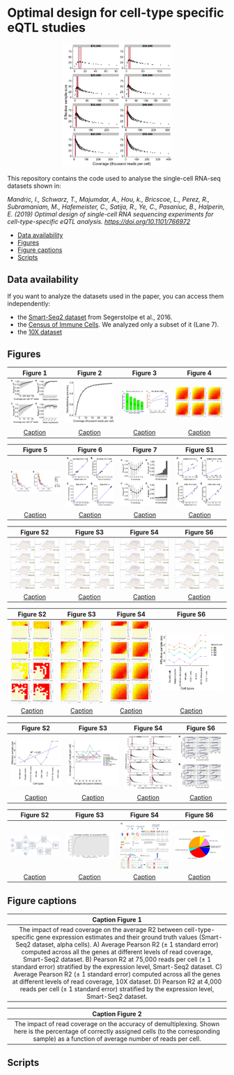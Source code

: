 # Optimal design for cell-type specific eQTL studies

<p align="center">

<img src="./figures/Figure-S14.png" width="50%">

</p>

This repository contains the code used to analyse the single-cell
RNA-seq datasets shown in:

*Mandric, I., Schwarz, T., Majumdar, A., Hou, k., Bricscoe, L., Perez, R.,
Subramaniam, M., Hafemeister, C., Satija, R., Ye, C., Pasaniuc, B., Halperin, E. (2019) Optimal design of 
single-cell RNA sequencing experiments for cell-type-specific eQTL analysis.
<https://doi.org/10.1101/766972>*

  - [Data availability](#data-availability)
  - [Figures](#figures)
  - [Figure captions](#figure-captions)
  - [Scripts](#scripts)

## Data availability


If you want to analyze the datasets used in the paper, you can access them independently:

  - the [Smart-Seq2 dataset](https://www.ebi.ac.uk/arrayexpress/experiments/E-MTAB-5061/)
    from Segerstolpe et al., 2016.  
  - the [Census of Immune Cells](https://data.humancellatlas.org/explore/projects/cc95ff89-2e68-4a08-a234-480eca21ce79). We analyzed only a subset of it (Lane 7).
  - the [10X dataset](https://www.ncbi.nlm.nih.gov/geo/query/acc.cgi?acc=GSE137029)


## Figures



|                               Figure 1                               |                              Figure 2                              |                     Figure 3                     |                Figure 4                 |
| :------------------------------------------------------------------: | :----------------------------------------------------------------: | :----------------------------------------------: | :-------------------------------------: |
|                    ![](./figures/Figure-1.png)                    |                   ![](./figures/Figure-2.png)                   |          ![](./figures/Figure-3.png)          |     ![](./figures/Figure-4.png)      |
| [Caption](#caption-figure-1)  | [Caption](#caption-figure-2) | [Caption](#caption-figure-3) | [Caption](#caption-figure-4) |

|            Figure 5            |            Figure 6            |                                           Figure 7                                            |                                             Figure S1                                             |
| :----------------------------: | :----------------------------: | :-------------------------------------------------------------------------------------------: | :-----------------------------------------------------------------------------------------------: |
| ![](./figures/Figure-5.png) | ![](./figures/Figure-S1.png) |                                ![](./figures/Figure-S2.png)                                 |                                  ![](./figures/Figure-S3.png)                                  |
| [Caption](#caption-figure-5)  | [Caption](#caption-figure-s1) | [Caption](#caption-figure-s2) | [Caption](#caption-figure-s3) |

|               Figure S2                |             Figure S3              |                 Figure S4                 |                                          Figure S6                                           |
| :------------------------------------: | :--------------------------------: | :---------------------------------------: | :------------------------------------------------------------------------------------------: |
|    ![](./figures/Figure-S4.jpg)     |  ![](./figures/Figure-S5.jpg)   |      ![](./figures/Figure-S6.jpg)      |                               ![](./figures/Figure-S7.jpg)                                |
| [Caption](#caption-figure-s4)  | [Caption](#caption-figure-s5) | [Caption](#caption-figure-s6) | [Caption](#caption-figure-s7) |

|               Figure S2                |             Figure S3              |                 Figure S4                 |                                          Figure S6                                           |
| :------------------------------------: | :--------------------------------: | :---------------------------------------: | :------------------------------------------------------------------------------------------: |
|    ![](./figures/Figure-S8.png)     |  ![](./figures/Figure-S9.png)   |      ![](./figures/Figure-S10.png)      |                               ![](./figures/Figure-S11.png)                                |
| [Caption](#caption-figure-s8)  | [Caption](#caption-figure-s9) | [Caption](#caption-figure-s10) | [Caption](#caption-figure-s11) |


|               Figure S2                |             Figure S3              |                 Figure S4                 |                                          Figure S6                                           |
| :------------------------------------: | :--------------------------------: | :---------------------------------------: | :------------------------------------------------------------------------------------------: |
|    ![](./figures/Figure-S12.png)     |  ![](./figures/Figure-S13.png)   |      ![](./figures/Figure-S14.png)      |                               ![](./figures/Figure-S15.png)                                |
| [Caption](#caption-figure-s12)  | [Caption](#caption-figure-s13) | [Caption](#caption-figure-s14) | [Caption](#caption-figure-s15) |


|               Figure S2                |             Figure S3              |                 Figure S4                 |                                          Figure S6                                           |
| :------------------------------------: | :--------------------------------: | :---------------------------------------: | :------------------------------------------------------------------------------------------: |
|    ![](./figures/Figure-S16.png)     |  ![](./figures/Figure-S17.png)   |      ![](./figures/Figure-S18.png)      |                               ![](./figures/Figure-S19.png)                                |
| [Caption](#caption-figure-s16)  | [Caption](#caption-figure-s17) | [Caption](#caption-figure-s18) | [Caption](#caption-figure-s19) |



## Figure captions

| Caption Figure 1 |
| :------------------------------------: |
| The impact of read coverage on the average R2 between cell-type-specific gene expression estimates and their ground truth values (Smart-Seq2 dataset, alpha cells).  A) Average Pearson R2 (± 1 standard error) computed across all the genes at different levels of read coverage, Smart-Seq2 dataset. B) Pearson R2 at 75,000 reads per cell (± 1 standard error) stratified by the expression level, Smart-Seq2 dataset. C) Average Pearson R2 (± 1 standard error) computed across all the genes at different levels of read coverage, 10X dataset. D) Pearson R2 at 4,000 reads per cell (± 1 standard error) stratified by the expression level, Smart-Seq2 dataset. |

| Caption Figure 2 |
| :------------------------------------: |
| The impact of read coverage on the accuracy of demultiplexing.  Shown here is the percentage of correctly assigned cells (to the corresponding sample) as a function of average number of reads per cell. |



## Scripts

